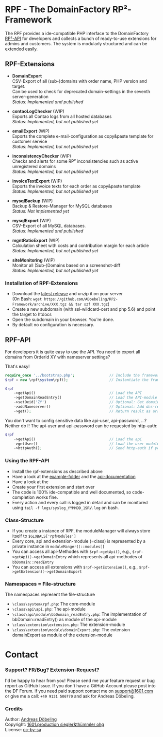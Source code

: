 # RPF - The DomainFactory RP²-Framework

The RPF provides a ide-compatible PHP interface to the DomainFactory [RP²-API](https://doku.premium-admin.eu/doku.php/api/methoden/start) for developers and collects a bunch of ready-to-use extensions for admins and customers. The system is modularly structured and can be extended easily.

## RPF-Extensions

* **DomainExport**  
CSV-Export of all (sub-)domains with order name, PHP version and target.  
Can be used to check for deprecated domain-settings in the seventh server-generation  
_Status: Implemented and published_

* **contaoLogChecker** (WIP)  
Exports all Contao logs from all hosted databases  
_Status: Implemented, but not published yet_

* **emailExport** (WIP)  
Exports the complete e-mail-configuration as copy&paste template for customer service  
_Status: Implemented, but not published yet_

* **inconsistencyChecker** (WIP)  
Checks and alerts for some RP² inconsistencies such as active unregistered domains  
_Status: Implemented, but not published yet_

* **invoiceTextExport** (WIP)  
Exports the invoice texts for each order as copy&paste template  
_Status: Implemented, but not published yet_

* **mysqlBackup** (WIP)  
Backup & Restore-Manager for MySQL databases  
_Status: Not implemented yet_

* **mysqlExport** (WIP)  
CSV-Export of all MySQL databases.  
_Status: Implemented and published_
 
* **mgntRatioExport** (WIP)  
Calculation sheet with costs and contribution margin for each article  
_Status: Implemented, but not published yet_

* **siteMonitoring** (WIP)   
Monitor all (Sub-)Domains based on a screenshot-diff  
_Status: Implemented, but not published yet_


### Installation of RPF-Extensions

* Download the [latest release](https://github.com/ADoebeling/RP2-Framework/releases)  and unzip it on your server  
(On Bash: `wget https://github.com/ADoebeling/RP2-Framework/archive/XXX.tgz && tar xzf XXX.tgz`)  
* Create a new subdomain (with ssl-wildcard-cert and php 5.6) and point the target to htdocs
* Open the subdomain in your browser. You're done.
* By default no configuration is necessary. 

## RPF-API

For developers it is quite easy to use the API. You need to export all domains from OrderId XY with nameserver settings?

That's easy!

```php
require_once '../bootstrap.php';                // Include the framework
$rpf = new \rpf\system\rpf();                   // Instantiate the framework

$rpf
    ->getApi()                                  // Load the API
    ->getDomainReadEntry()                      // Load the API-module domainReadEntry (bbDomain::readEntry)
    ->setOeid('ZY')                             // Optional: Get domains by hidden rp2-order-id
    ->addNameserver()                           // Optional: Add dns-records
    ->get();                                    // Return result as array, primary-key set to domain
```

You don't want to config sensitive data like api-user, api-password, ...?
Neither do I! The api-user and api-password can be requested by http-auth:

```php
$rpf
    ->getApi()                                  // Load the api
    ->getUser()                                 // Load the user-module
    ->httpAuth();                               // Send http-auth if you need to authenticate first
```


### Using the RPF-API

* Install the rpf-extensions as described above
* Have a look at the [example-folder](https://github.com/ADoebeling/RP2-Framework/tree/master/htdocs/examples) and the [api-documentation](http://adoebeling.github.io/RP2-Framework/)
* Have a look at the 
* Create your first extension and start over
* The code is 100% ide-compatible and well documented, so code-completion works fine. 
* Every action and every call is logged in detail and can be monitored using `tail -f logs/syslog_YYMMDD_1SRV.log` on bash.


### Class-Structure

* If you create a instance of RPF, the moduleManager will always store itself to `$GLOBALS['rpfModules']`
* Every core, api and extension-module (=class) is represented by a private instance in `moduleManger()::modules[]`
* You can access all api-Methodes with `$rpf->getApi()`, e.g., `$rpf->getApi()->getDomainEntry` which represents all api-methodes of `bbDomain::readEntry`
* You can access all extensions with `$rpf->getExtension()`, e.g., `$rpf->getExtension()->getDomainExport`


### Namespaces = File-structure

The namespaces represent the file-structure

* `\class\system\rpf.php`: The core-module
* `\class\api\api.php`: The api-module
* `\class\api\module\bbDomain_readEntry.php`: The implementation of bbDomain::readEntry() as module of the api-module
* `\class\extension\extension.php`: The extension-module
* `\class\extension\module\domainExport.php`: The extension domainExport as module of the extension-module


# Contact

### Support? FR/Bug? Extension-Request?

I'd be happy to hear from you! Please send me your feature request or bug report as GitHub Issue. If you don't have a GitHub Account please post into the DF Forum.
If you need paid support contact me on support@1601.com or give me a call: `+49 9131 506770` and ask for Andreas Döbeling.

### Credits

Author: [Andreas Döbeling](http://xing.doebeling.de)  
Copyright: [1601.production siegler&thümmler ohg](http://www.1601.com/hosting/)  
License: [cc-by-sa](https://creativecommons.org/licenses/by-sa/3.0)
